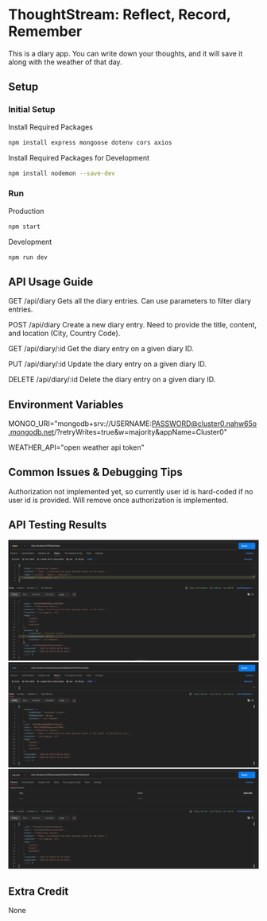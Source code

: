 
# ThoughtStream: Reflect, Record, Remember

This is a diary app. You can write down your thoughts, and it will save it along with the weather of that day.

## Setup

### Initial Setup
Install Required Packages
```bash
npm install express mongoose dotenv cors axios
```

Install Required Packages for Development
```bash
npm install nodemon --save-dev
```

### Run

Production

```bash
npm start
```

Development

```bash
npm run dev
```

## API Usage Guide

GET /api/diary
    Gets all the diary entries. Can use parameters to filter diary entries.

POST /api/diary
    Create a new diary entry. Need to provide the title, content, and location (City, Country Code).

GET /api/diary/:id
    Get the diary entry on a given diary ID.

PUT /api/diary/:id
    Update the diary entry on a given diary ID.

DELETE /api/diary/:id
    Delete the diary entry on a given diary ID.

## Environment Variables

MONGO_URI="mongodb+srv://USERNAME:PASSWORD@cluster0.nahw65o.mongodb.net/?retryWrites=true&w=majority&appName=Cluster0"

WEATHER_API="open weather api token"

## Common Issues & Debugging Tips

Authorization not implemented yet, so currently user id is hard-coded if no user id is provided. Will remove once authorization is implemented.

## API Testing Results

![alt text](READMEimages/image.png)
![alt text](READMEimages/image1.png)
![alt text](READMEimages/image2.png)

## Extra Credit

None